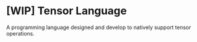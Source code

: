 # [WIP] Tensor Language
A programming language designed and develop to natively support tensor operations.
